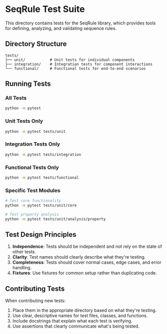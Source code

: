 # SeqRule Test Suite

This directory contains tests for the SeqRule library, which provides tools for defining, analyzing, and validating sequence rules.

## Directory Structure

```
tests/
├── unit/           # Unit tests for individual components
├── integration/    # Integration tests for component interactions
└── functional/     # Functional tests for end-to-end scenarios
```

## Running Tests

### All Tests

```bash
python -m pytest
```

### Unit Tests Only

```bash
python -m pytest tests/unit
```

### Integration Tests Only

```bash
python -m pytest tests/integration
```

### Functional Tests Only

```bash
python -m pytest tests/functional
```

### Specific Test Modules

```bash
# Test core functionality
python -m pytest tests/unit/core

# Test property analysis
python -m pytest tests/unit/analysis/property
```

## Test Design Principles

1. **Independence**: Tests should be independent and not rely on the state of other tests.
2. **Clarity**: Test names should clearly describe what they're testing.
3. **Completeness**: Tests should cover normal cases, edge cases, and error handling.
4. **Fixtures**: Use fixtures for common setup rather than duplicating code.

## Contributing Tests

When contributing new tests:

1. Place them in the appropriate directory based on what they're testing.
2. Use clear, descriptive names for test files, classes, and functions.
3. Include docstrings that explain what each test is verifying.
4. Use assertions that clearly communicate what's being tested. 